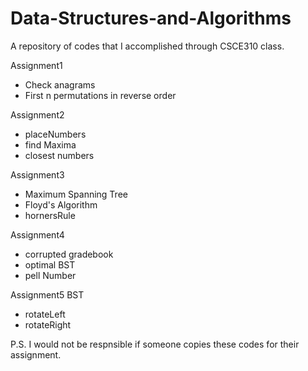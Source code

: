 # Data-Structures-and-Algorithms

A repository of codes that I accomplished through CSCE310 class.

Assignment1
- Check anagrams
- First n permutations in reverse order

Assignment2
- placeNumbers
- find Maxima
- closest numbers

Assignment3
- Maximum Spanning Tree
- Floyd's Algorithm
- hornersRule

Assignment4
- corrupted gradebook
- optimal BST
- pell Number

Assignment5
  BST
- rotateLeft
- rotateRight

P.S. I would not be respnsible if someone copies these codes for their assignment.

